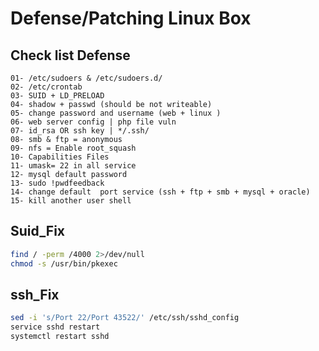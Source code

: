 # Defense/Patching Linux Box
## Check list Defense
    01- /etc/sudoers & /etc/sudoers.d/
    02- /etc/crontab
    03- SUID + LD_PRELOAD
    04- shadow + passwd (should be not writeable)
    05- change password and username (web + linux )
    06- web server config | php file vuln
    07- id_rsa OR ssh key | */.ssh/
    08- smb & ftp = anonymous
    09- nfs = Enable root_squash
    10- Capabilities Files
    11- umask= 22 in all service 
    12- mysql default password
    13- sudo !pwdfeedback
    14- change default  port service (ssh + ftp + smb + mysql + oracle)
    15- kill another user shell

## Suid_Fix
```bash
find / -perm /4000 2>/dev/null
chmod -s /usr/bin/pkexec
```

## ssh_Fix
```bash
sed -i 's/Port 22/Port 43522/' /etc/ssh/sshd_config
service sshd restart
systemctl restart sshd
```
